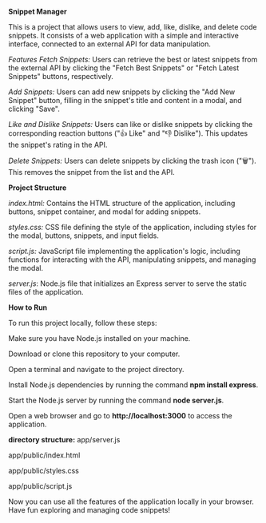**Snippet Manager**

This is a project that allows users to view, add, like, dislike, and delete code snippets. It consists of a web application with a simple and interactive interface, connected to an external API for data manipulation.

*Features*
*Fetch Snippets:* Users can retrieve the best or latest snippets from the external API by clicking the "Fetch Best Snippets" or "Fetch Latest Snippets" buttons, respectively.

*Add Snippets:* Users can add new snippets by clicking the "Add New Snippet" button, filling in the snippet's title and content in a modal, and clicking "Save".

*Like and Dislike Snippets:* Users can like or dislike snippets by clicking the corresponding reaction buttons ("👍 Like" and "👎 Dislike"). This updates the snippet's rating in the API.

*Delete Snippets:* Users can delete snippets by clicking the trash icon ("🗑️"). This removes the snippet from the list and the API.

**Project Structure**

_index.html:_ Contains the HTML structure of the application, including buttons, snippet container, and modal for adding snippets.

_styles.css:_ CSS file defining the style of the application, including styles for the modal, buttons, snippets, and input fields.

_script.js:_ JavaScript file implementing the application's logic, including functions for interacting with the API, manipulating snippets, and managing the modal.

_server.js_: Node.js file that initializes an Express server to serve the static files of the application.

**How to Run**

To run this project locally, follow these steps:

Make sure you have Node.js installed on your machine.

Download or clone this repository to your computer.

Open a terminal and navigate to the project directory.

Install Node.js dependencies by running the command **npm install express**.

Start the Node.js server by running the command **node server.js**.

Open a web browser and go to **http://localhost:3000** to access the application.

**directory structure:**
app/server.js

app/public/index.html

app/public/styles.css

app/public/script.js



Now you can use all the features of the application locally in your browser. Have fun exploring and managing code snippets!
